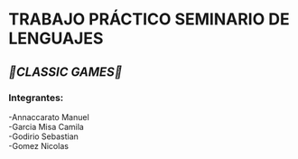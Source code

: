 # TRABAJO PRÁCTICO SEMINARIO DE LENGUAJES 
## _🚀CLASSIC GAMES🚀_

### Integrantes:  
-Annaccarato Manuel  
-Garcia Misa Camila  
-Godirio Sebastian  
-Gomez Nicolas  
